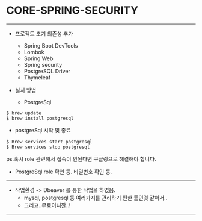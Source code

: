 # CORE-SPRING-SECURITY

---

* 프로젝트 초기 의존성 추가
    * Spring Boot DevTools
    * Lombok
    * Spring Web
    * Spring security
    * PostgreSQL Driver
    * Thymeleaf


* 설치 방법
    * PostgreSql

```
$ brew update
$ brew install postgresql  
```

* postgreSql 시작 및 종료

```
$ Brew services start postgresql
$ Brew services stop postgresql
```

ps.혹시 role 관련해서 접속이 안된다면 구글링으로 해결해야 합니다.

* PostgreSql role 확인 등. 비밀번호 확인 등.

---

* 작업환경 -> Dbeaver 를 통한 작업을 하였음.
    * mysql, postgresql 등 여러가지를 관리하기 편한 툴인것 같아서..
    * 그리고..무료이니깐..!

---


    